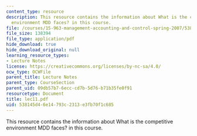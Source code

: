```yaml
---
content_type: resource
description: This resource contains the information about What is the competitive
  environment MDD faces? in this course.
file: /courses/15-963-management-accounting-and-control-spring-2007/538145d46e14793c2313e3fb70f1c685_lec11.pdf
file_size: 138394
file_type: application/pdf
hide_download: true
hide_download_original: null
learning_resource_types:
- Lecture Notes
license: https://creativecommons.org/licenses/by-nc-sa/4.0/
ocw_type: OCWFile
parent_title: Lecture Notes
parent_type: CourseSection
parent_uid: 09db57b7-6ecc-cd7b-5d76-b71b35fe0f91
resourcetype: Document
title: lec11.pdf
uid: 538145d4-6e14-793c-2313-e3fb70f1c685
---
```

This resource contains the information about What is the competitive environment MDD faces? in this course.